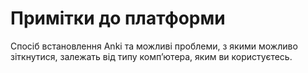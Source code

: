 # Примітки до платформи

Спосіб встановлення Anki та можливі проблеми, з якими можливо зіткнутися, залежать від типу комп’ютера, яким ви користуєтесь.
